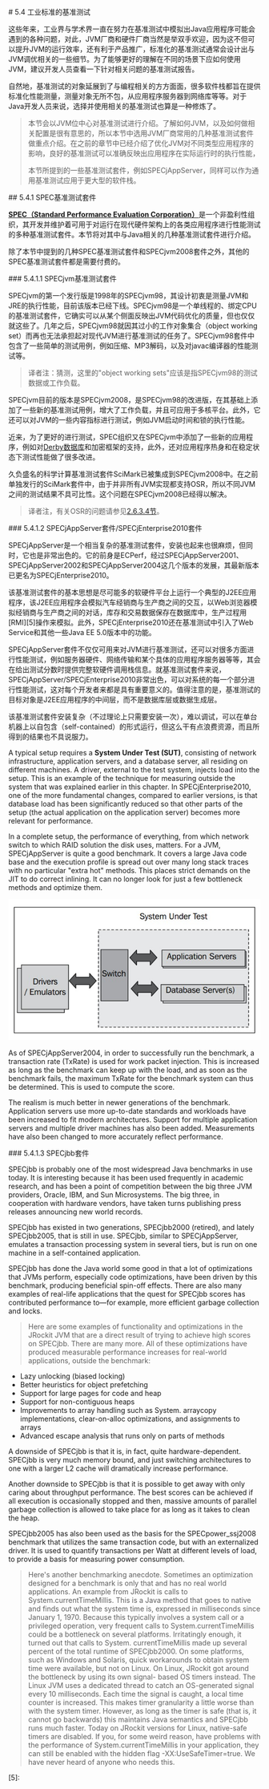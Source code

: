 <a name="5.4" />
# 5.4 工业标准的基准测试

这些年来，工业界与学术界一直在努力在基准测试中模拟出Java应用程序可能会遇到的各种问题，对此，JVM厂商和硬件厂商当然是举双手欢迎，因为这不但可以提升JVM的运行效率，还有利于产品推广，标准化的基准测试通常会设计出与JVM调优相关的一些细节。为了能够更好的理解在不同的场景下应如何使用JVM，建议开发人员查看一下针对相关问题的基准测试报告。

自然地，基准测试的对象延展到了与编程相关的方方面面，很多软件栈都旨在提供标准化性能测量，测量对象无所不包，从应用程序服务器到网络库等等。对于Java开发人员来说，选择并使用相关的基准测试也算是一种修炼了。

>本节会以JVM位中心对基准测试进行介绍。了解如何JVM，以及如何做相关配置是很有意思的，所以本节中选用JVM厂商常用的几种基准测试套件做重点介绍。在之前的章节中已经介绍了优化JVM对不同类型应用程序的影响，良好的基准测试可以准确反映出应用程序在实际运行时的执行性能，
>
>本节所提到的一些基准测试套件，例如SPECjAppServer，同样可以作为通用基准测试应用于更大型的软件栈。

<a name="5.4.1" />
## 5.4.1 SPEC基准测试套件

[**SPEC（Standard Performance Evaluation Corporation）**][1]是一个非盈利性组织，其开发并维护着可用于对运行在现代硬件架构上的各类应用程序进行性能测试的多种基准测试套件。本节将对其中与Java相关的几种基准测试套件进行介绍。

除了本节中提到的几种SPEC基准测试套件和SPECjvm2008套件之外，其他的SPEC基准测试套件都是需要付费的。

<a name="5.4.1.1" />
### 5.4.1.1 SPECjvm基准测试套件

SPECjvm的第一个发行版是1998年的SPECjvm98，其设计初衷是测量JVM和JRE的执行性能，目前该版本已经下线。SPECjvm98是一个单线程的、绑定CPU的基准测试套件，它确实可以从某个侧面反映出JVM代码优化的质量，但也仅仅就这些了。几年之后，SPECjvm98就因其过小的工作对象集合（object working set）而再也无法承担起对现代JVM进行基准测试的任务了。SPECjvm98套件中包含了一些简单的测试用例，例如压缩、MP3解码，以及对javac编译器的性能测试等。

>译者注：猜测，这里的"object working sets"应该是指SPECjvm98的测试数据或工作负载。

SPECjvm目前的版本是SPECjvm2008，是SPECjvm98的改进版，在其基础上添加了一些新的基准测试用例，增大了工作负载，并且可应用于多核平台。此外，它还可以对JVM的一些内容指标进行测试，例如JVM启动时间和锁的执行性能。

近来，为了更好的进行测试，SPEC组织又在SPECjvm中添加了一些新的应用程序，例如对[Derby数据库][3]和加密框架的支持，此外，还对应用程序热身和在稳定状态下测试性能做了很多改进。

久负盛名的科学计算基准测试套件SciMark已被集成到SPECjvm2008中。在之前单独发行的SciMark套件中，由于并非所有JVM实现都支持OSR，所以不同JVM之间的测试结果不具可比性。这个问题在SPECjvm2008已经得以解决。

>译者注，有关OSR的问题请参见[2.6.3.4节][4]。

<a name="5.4.1.2" />
### 5.4.1.2 SPECjAppServer套件/SPECjEnterprise2010套件

SPECjAppServer是一个相当复杂的基准测试套件，安装也起来也很麻烦，但同时，它也是非常出色的。它的前身是ECPerf，经过SPECjAppServer2001、SPECjAppServer2002和SPECjAppServer2004这几个版本的发展，其最新版本已更名为SPECjEnterprise2010。

该基准测试套件的基本思想是尽可能多的软硬件平台上运行一个典型的J2EE应用程序，该J2EE应用程序会模拟汽车经销商与生产商之间的交互，以Web浏览器模拟经销商与生产商之间的对话，库存和交易数据保存在数据库中，生产过程用[RMI][5]操作来模拟。此外，SPECjEnterprise2010还在基准测试中引入了Web Service和其他一些Java EE 5.0版本中的功能。

SPECjAppServer套件不仅仅可用来对JVM进行基准测试，还可以对很多方面进行性能测试，例如服务器硬件、网络传输和某个具体的应用程序服务器等等，其会在给出测试分数时提供完整软硬件调用栈信息。就基准测试套件来说，SPECjAppServer/SPECjEnterprise2010非常出色，可以对系统的每一个部分进行性能测试，这对每个开发者来都是具有重要意义的。值得注意的是，基准测试的目标对象是J2EE应用程序的中间层，而不是数据库层或数据生成层。

该基准测试套件安装复杂（不过理论上只需要安装一次），难以调试，可以在单台机器上以自包含（self-contained）的形式运行，但这么干有点浪费资源，而且所得到的结果也不具说服力。

A typical setup requires a **System Under Test (SUT)**, consisting of network
infrastructure, application servers, and a database server, all residing on different
machines. A driver, external to the test system, injects load into the setup. This is
an example of the technique for measuring outside the system that was explained
earlier in this chapter. In SPECjEnterprise2010, one of the more fundamental changes,
compared to earlier versions, is that database load has been significantly reduced so
that other parts of the setup (the actual application on the application server) becomes
more relevant for performance.



In a complete setup, the performance of everything, from which network switch to
which RAID solution the disk uses, matters. For a JVM, SPECjAppServer is quite a
good benchmark. It covers a large Java code base and the execution profile is spread
out over many long stack traces with no particular "extra hot" methods. This places
strict demands on the JIT to do correct inlining. It can no longer look for just a few
bottleneck methods and optimize them.

![Figure 4-10][1]

As of SPECjAppServer2004, in order to successfully run the benchmark, a transaction
rate (TxRate) is used for work packet injection. This is increased as long as the
benchmark can keep up with the load, and as soon as the benchmark fails, the
maximum TxRate for the benchmark system can thus be determined. This is used
to compute the score.

The realism is much better in newer generations of the benchmark. Application
servers use more up-to-date standards and workloads have been increased to fit
modern architectures. Support for multiple application servers and multiple driver
machines has also been added. Measurements have also been changed to more
accurately reflect performance.

<a name="5.4.1.3" />
### 5.4.1.3 SPECjbb套件

SPECjbb is probably one of the most widespread Java benchmarks in use today.
It is interesting because it has been used frequently in academic research, and has
been a point of competition between the big three JVM providers, Oracle, IBM,
and Sun Microsystems. The big three, in cooperation with hardware vendors,
have taken turns publishing press releases announcing new world records.

SPECjbb has existed in two generations, SPECjbb2000 (retired), and lately
SPECjbb2005, that is still in use. SPECjbb, similar to SPECjAppServer, emulates
a transaction processing system in several tiers, but is run on one machine in a
self-contained application.

SPECjbb has done the Java world some good in that a lot of optimizations that
JVMs perform, especially code optimizations, have been driven by this benchmark,
producing beneficial spin-off effects. There are also many examples of real-life
applications that the quest for SPECjbb scores has contributed performance
to—for example, more efficient garbage collection and locks.

>Here are some examples of functionality and optimizations
in the JRockit JVM that are a direct result of trying to achieve
high scores on SPECjbb. There are many more. All of these
optimizations have produced measurable performance
increases for real-world applications, outside the benchmark:
* Lazy unlocking (biased locking)
* Better heuristics for object prefetching
* Support for large pages for code and heap
* Support for non-contiguous heaps
* Improvements to array handling such as System.
arraycopy implementations, clear-on-alloc
optimizations, and assignments to arrays
* Advanced escape analysis that runs only on parts
of methods

A downside of SPECjbb is that it is, in fact, quite hardware-dependent. SPECjbb is very
much memory bound, and just switching architectures to one with a larger L2 cache
will dramatically increase performance.

Another downside to SPECjbb is that it is possible to get away with only caring
about throughput performance. The best scores can be achieved if all execution is
occasionally stopped and then, massive amounts of parallel garbage collection is
allowed to take place for as long as it takes to clean the heap.

SPECjbb2005 has also been used as the basis for the SPECpower_ssj2008 benchmark
that utilizes the same transaction code, but with an externalized driver. It is used
to quantify transactions per Watt at different levels of load, to provide a basis for
measuring power consumption.

>Here's another benchmarking anecdote. Sometimes an optimization
designed for a benchmark is only that and has no real world applications.
An example from JRockit is calls to System.currentTimeMillis.
This is a Java method that goes to native and finds out what the system
time is, expressed in milliseconds since January 1, 1970. Because this
typically involves a system call or a privileged operation, very frequent
calls to System.currentTimeMillis could be a bottleneck on several
platforms.
>Irritatingly enough, it turned out that calls to System.
currentTimeMillis made up several percent of the total runtime of
SPECjbb2000. On some platforms, such as Windows and Solaris, quick
workarounds to obtain system time were available, but not on Linux.
On Linux, JRockit got around the bottleneck by using its own signal-
based OS timers instead. The Linux JVM uses a dedicated thread to catch
an OS-generated signal every 10 milliseconds. Each time the signal is
caught, a local time counter is increased. This makes timer granularity a
little worse than with the system timer. However, as long as the timer is
safe (that is, it cannot go backwards) this maintains Java semantics and
SPECjbb runs much faster.
>Today on JRockit versions for Linux, native-safe timers are disabled.
If you, for some weird reason, have problems with the performance of
System.currentTimeMillis in your application, they can still be
enabled with the hidden flag -XX:UseSafeTimer=true. We have
never heard of anyone who needs this.






[1]:    /images/4-10.jpg
[2]:    http://www.spec.org
[3]:    http://db.apache.org/derby/
[4]:    ../chap2/2.6.md#2.6.3.4
[5]:    